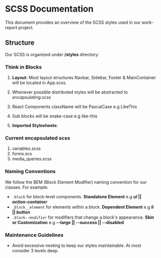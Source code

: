 # SCSS Documentation

This document provides an overview of the SCSS styles used in our work-report project.

## Structure

Our SCSS is organized under __/styles__ directory:

### __Think in Blocks__

1. **Layout**: Most layout structures Navbar, Sidebar, Footer & MainContainer will be located in App.scss.
 1. Whenever possible distributed styles will be abstracted to _encapsulating.scss_
 2. React Components className will be PascalCase e.g LikeThis
 3. Sub blocks will be snake-case e.g like-this

2. **Imported Stylesheets**:
### __Current encapsulated scss__
1. variables.scss
2. forms.scs
3. media_queries.scss


### Naming Conventions

We follow the BEM (Block Element Modifier) naming convention for our classes. For example:
- `.block` for block-level components. __Standalone Element__ e.g ****_ul_ || _action-container_****
- `.block__element` for elements within a block. __Dependent Element__ e.g ****_li_ || _button_****
- `.block--modifier` for modifiers that change a block's appearance. __Skin or Customization__ e.g ****--large || --success || --disabled****

### Maintenance Guidelines

- Avoid excessive nesting to keep our styles maintainable. At most consider 3 levels deep.
